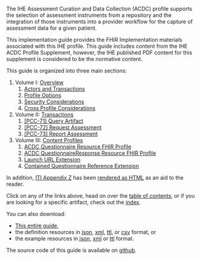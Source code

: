 
The IHE Assessment Curation and Data Collection (ACDC) profile supports the selection
of assessment instruments from a repository and the integration of those instruments
into a provider workflow for the capture of assessment data for a given patient.

This implementation guide provides the FHIR Implementation materials associated with
this IHE profile.  This guide includes content from the IHE ACDC Profile Supplement,
however, the IHE published PDF content for this supplement is considered to be the
normative content.

This guide is organized into three main sections:

1. Volume I: [Overview](overview.html)
    1. [Actors and Transactions](actorsandtransactions.html)
    2. [Profile Options](profileoptions.html)
    3. [Security Considerations](securityconsiderations.html)
    4. [Cross Profile Considerations](crossprofileconsiderations.html)
2. Volume II: [Transactions](transactions.html)
    1. [[PCC-71] Query Artifact](queryartifact.html)
    2. [[PCC-72] Request Assessment](requestassessment.html)
    3. [[PCC-73] Report Assessment](reportassessment.html)
3. Volume III: [Content Profiles](contentprofiles.html)
    1. [ACDC Questionnaire Resource FHIR Profile](StructureDefinition-ihe-acdc-questionnaire.html "Questionnaire")
    2. [ACDC QuestionnaireResponse Resource FHIR Profile](StructureDefinition-ihe-acdc-questionnaireresponse.html "QuestionnaireResponse")
    3. [Launch URL Extension](StructureDefinition-questionnaire-launchurl.html)
    4. [Contained Questionnaire Reference Extension](StructureDefinition-ihe-acdc-contained-questionnairereference.html)

In addition, [ITI Appendix Z](https://www.ihe.net/uploadedFiles/Documents/ITI/IHE_ITI_Suppl_Appx-Z.pdf) has
been [rendered as HTML](appendixz.html) as an aid to the reader.

Click on any of the links above, head on over the [table of contents](toc.html), or
if you are looking for a specific artifact, check out the [index](artifacts.html).

You can also download:

* [This entire guide](full-ig.zip),
* the definition resources in [json](definitions.json.zip), [xml](definitions.xml.zip), [ttl](definitions.ttl.zip),
or [csv](csvs.zip) format, or
* the example resources in [json](examples.json.zip), [xml](examples.xml.zip) or [ttl](examples.ttl.zip) format.

The source code of this guide is available on [github](http://github.com/IHE/ACDC).